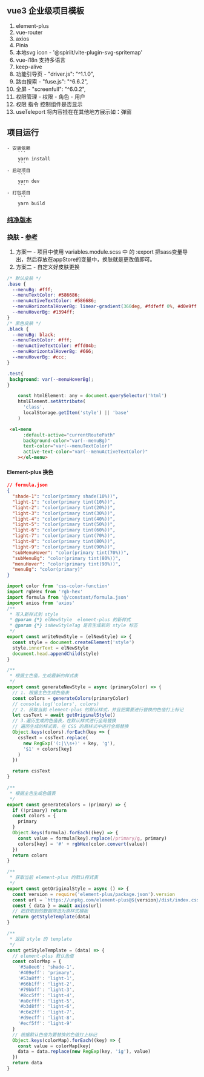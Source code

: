 ## vue3 企业级项目模板

1. element-plus
2. vue-router
3. axios
4. Pinia
5. 本地svg icon - '@spiriit/vite-plugin-svg-spritemap'
6. vue-i18n 支持多语言
7. keep-alive
8. 功能引导页  -   "driver.js": "^1.1.0",
9. 路由搜索  -  "fuse.js": "^6.6.2",
10. 全屏 -  "screenfull": "^6.0.2",
11. 权限管理 - 权限 - 角色 - 用户
12. 权限 指令 控制组件是否显示
13. useTeleport  将内容挂在在其他地方展示如：弹窗

## 项目运行

    - 安装依赖
        ```
        yarn install
        ```
    - 启动项目
        ```
        yarn dev
        ```
    - 打包项目
        ```
        yarn build

### [纯净版本](https://github.com/RyanLYC/vue3-template)

### 换肤 - [参考](https://github.com/RyanLYC/RyanLYC/blob/main/CSS/%E5%89%8D%E7%AB%AF%E4%B8%BB%E9%A2%98%E5%88%87%E6%8D%A2%E6%96%B9%E6%A1%88%E8%AF%A6%E8%A7%A3.md)

1. 方案一 - 项目中使用  variables.module.scss 中 的 :export 把sass变量导出，然后存放在appStore的变量中，换肤就是更改值即可。
2. 方案二 - 自定义好皮肤更换
```css
/* 默认皮肤 */
.base {
  --menuBg: #fff;
  --menuTextColor: #586686;
  --menuActiveTextColor: #586686;
  --menuHorizontalHoverBg: linear-gradient(360deg, #fdfeff 0%, #d0e9ff 100%);
  --menuHoverBg: #1394ff;
}
/* 黑色皮肤 */
.black {
  --menuBg: black;
  --menuTextColor: #fff;
  --menuActiveTextColor: #ffd04b;
  --menuHorizontalHoverBg: #666;
  --menuHoverBg: #ccc;
}
```
```css
.test{
 background: var(--menuHoverBg);
}

```
```js
    const htmlElement: any = document.querySelector('html')
    htmlElement.setAttribute(
      'class',
      localStorage.getItem('style') || 'base'
    )
```
```html
 <el-menu
      :default-active="currentRoutePath"
      background-color="var(--menuBg)"
      text-color="var(--menuTextColor)"
      active-text-color="var(--menuActiveTextColor)"
    ></el-menu>
```

#### Element-plus 换色
```json 
// formula.json
{
  "shade-1": "color(primary shade(10%))",
  "light-1": "color(primary tint(10%))",
  "light-2": "color(primary tint(20%))",
  "light-3": "color(primary tint(30%))",
  "light-4": "color(primary tint(40%))",
  "light-5": "color(primary tint(50%))",
  "light-6": "color(primary tint(60%))",
  "light-7": "color(primary tint(70%))",
  "light-8": "color(primary tint(80%))",
  "light-9": "color(primary tint(90%))",
  "subMenuHover": "color(primary tint(70%))",
  "subMenuBg": "color(primary tint(80%))",
  "menuHover": "color(primary tint(90%))",
  "menuBg": "color(primary)"
}
```
```js
import color from 'css-color-function'
import rgbHex from 'rgb-hex'
import formula from '@/constant/formula.json'
import axios from 'axios'
/**
 * 写入新样式到 style
 * @param {*} elNewStyle  element-plus 的新样式
 * @param {*} isNewStyleTag 是否生成新的 style 标签
 */
export const writeNewStyle = (elNewStyle) => {
  const style = document.createElement('style')
  style.innerText = elNewStyle
  document.head.appendChild(style)
}

/**
 * 根据主色值，生成最新的样式表
 */
export const generateNewStyle = async (primaryColor) => {
  // 1. 根据主色生成色值表
  const colors = generateColors(primaryColor)
  // console.log('colors', colors)
  // 2. 获取当前 element-plus 的默认样式，并且把需要进行替换的色值打上标记
  let cssText = await getOriginalStyle()
  // 3.遍历生成的色值表，在默认样式进行全局替换
  // 遍历生成的样式表，在 CSS 的原样式中进行全局替换
  Object.keys(colors).forEach(key => {
    cssText = cssText.replace(
      new RegExp('(:|\\s+)' + key, 'g'),
      '$1' + colors[key]
    )
  })

  return cssText
}

/**
 * 根据主色生成色值表
 */
export const generateColors = (primary) => {
  if (!primary) return
  const colors = {
    primary
  }
  Object.keys(formula).forEach((key) => {
    const value = formula[key].replace(/primary/g, primary)
    colors[key] = '#' + rgbHex(color.convert(value))
  })
  return colors
}

/**
 * 获取当前 element-plus 的默认样式表
 */
export const getOriginalStyle = async () => {
  const version = require('element-plus/package.json').version
  const url = `https://unpkg.com/element-plus@${version}/dist/index.css`
  const { data } = await axios(url)
  // 把获取到的数据筛选为原样式模板
  return getStyleTemplate(data)
}

/**
 * 返回 style 的 template
 */
const getStyleTemplate = (data) => {
  // element-plus 默认色值
  const colorMap = {
    '#3a8ee6': 'shade-1',
    '#409eff': 'primary',
    '#53a8ff': 'light-1',
    '#66b1ff': 'light-2',
    '#79bbff': 'light-3',
    '#8cc5ff': 'light-4',
    '#a0cfff': 'light-5',
    '#b3d8ff': 'light-6',
    '#c6e2ff': 'light-7',
    '#d9ecff': 'light-8',
    '#ecf5ff': 'light-9'
  }
  // 根据默认色值为要替换的色值打上标记
  Object.keys(colorMap).forEach((key) => {
    const value = colorMap[key]
    data = data.replace(new RegExp(key, 'ig'), value)
  })
  return data
}

```
